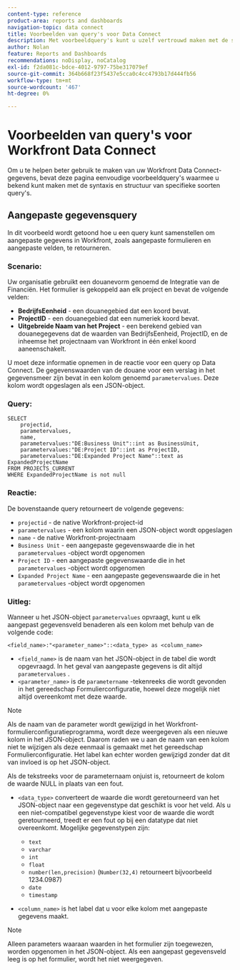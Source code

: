 ```yaml
---
content-type: reference
product-area: reports and dashboards
navigation-topic: data connect
title: Voorbeelden van query's voor Data Connect
description: Met voorbeeldquery's kunt u uzelf vertrouwd maken met de syntaxis en structuur van specifieke soorten query's.
author: Nolan
feature: Reports and Dashboards
recommendations: noDisplay, noCatalog
exl-id: f2da081c-bdce-4012-9797-75be317079ef
source-git-commit: 364b668f23f5437e5cca0c4cc4793b17d444fb56
workflow-type: tm+mt
source-wordcount: '467'
ht-degree: 0%

---
```


# Voorbeelden van query&#39;s voor Workfront Data Connect

Om u te helpen beter gebruik te maken van uw Workfront Data Connect-gegevens, bevat deze pagina eenvoudige voorbeeldquery&#39;s waarmee u bekend kunt maken met de syntaxis en structuur van specifieke soorten query&#39;s.

## Aangepaste gegevensquery

In dit voorbeeld wordt getoond hoe u een query kunt samenstellen om aangepaste gegevens in Workfront, zoals aangepaste formulieren en aangepaste velden, te retourneren.

### Scenario:

Uw organisatie gebruikt een douanevorm genoemd de Integratie van de Financiën. Het formulier is gekoppeld aan elk project en bevat de volgende velden:

* **BedrijfsEenheid** - een douanegebied dat een koord bevat.
* **ProjectID** - een douanegebied dat een numeriek koord bevat.
* **Uitgebreide Naam van het Project** - een berekend gebied van douanegegevens dat de waarden van BedrijfsEenheid, ProjectID, en de inheemse het projectnaam van Workfront in één enkel koord aaneenschakelt.

U moet deze informatie opnemen in de reactie voor een query op Data Connect. De gegevenswaarden van de douane voor een verslag in het gegevensmeer zijn bevat in een kolom genoemd `parametervalues`. Deze kolom wordt opgeslagen als een JSON-object.

### Query:

```
SELECT
    projectid,
    parametervalues,
    name,
    parametervalues:"DE:Business Unit"::int as BusinessUnit,
    parametervalues:"DE:Project ID"::int as ProjectID,
    parametervalues:"DE:Expanded Project Name"::text as ExpandedProjectName
FROM PROJECTS_CURRENT
WHERE ExpandedProjectName is not null
```

### Reactie:

De bovenstaande query retourneert de volgende gegevens:

* `projectid` - de native Workfront-project-id
* `parametervalues` - een kolom waarin een JSON-object wordt opgeslagen
* `name` - de native Workfront-projectnaam
* `Business Unit` - een aangepaste gegevenswaarde die in het `parametervalues` -object wordt opgenomen
* `Project ID` - een aangepaste gegevenswaarde die in het `parametervalues` -object wordt opgenomen
* `Expanded Project Name` - een aangepaste gegevenswaarde die in het `parametervalues` -object wordt opgenomen

### Uitleg:

Wanneer u het JSON-object `parametervalues` opvraagt, kunt u elk aangepast gegevensveld benaderen als een kolom met behulp van de volgende code:

`<field_name>:"<parameter_name>"::<data_type> as <column_name>`

* `<field_name>` is de naam van het JSON-object in de tabel die wordt opgevraagd. In het geval van aangepaste gegevens is dit altijd `parametervalues` .
* `<parameter_name>` is de `parametername` -tekenreeks die wordt gevonden in het gereedschap Formulierconfiguratie, hoewel deze mogelijk niet altijd overeenkomt met deze waarde.

>[!NOTE]
>
>Als de naam van de parameter wordt gewijzigd in het Workfront-formulierconfiguratieprogramma, wordt deze weergegeven als een nieuwe kolom in het JSON-object. Daarom raden we u aan de naam van een kolom niet te wijzigen als deze eenmaal is gemaakt met het gereedschap Formulierconfiguratie. Het label kan echter worden gewijzigd zonder dat dit van invloed is op het JSON-object.
>
>Als de tekstreeks voor de parameternaam onjuist is, retourneert de kolom de waarde NULL in plaats van een fout.

* `<data_type>` converteert de waarde die wordt geretourneerd van het JSON-object naar een gegevenstype dat geschikt is voor het veld. Als u een niet-compatibel gegevenstype kiest voor de waarde die wordt geretourneerd, treedt er een fout op bij een datatype dat niet overeenkomt. Mogelijke gegevenstypen zijn:

   * `text`
   * `varchar`
   * `int`
   * `float`
   * `number(len,precision)` (`Number(32,4)` retourneert bijvoorbeeld 1234.0987)
   * `date`
   * `timestamp`

* `<column_name>` is het label dat u voor elke kolom met aangepaste gegevens maakt.

>[!NOTE]
>
>Alleen parameters waaraan waarden in het formulier zijn toegewezen, worden opgenomen in het JSON-object. Als een aangepast gegevensveld leeg is op het formulier, wordt het niet weergegeven.

<!--## Task query 

Join the project and (assignedTo) users tables into a simple task list.



## Hours query

Join owner (users), hour type, and portfolio tables to provide a sum of hours by user and portfolio for the current year.



## Document approvals query

Measure the cycle time and average number of review cycles per asset.-->
